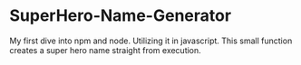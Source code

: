 # SuperHero-Name-Generator
My first dive into npm and node. Utilizing it in javascript. This small function creates a super hero name straight from execution. 
